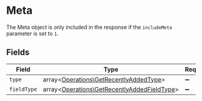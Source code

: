 # Meta

The Meta object is only included in the response if the `includeMeta` parameter is set to `1`.



## Fields

| Field                                                                                               | Type                                                                                                | Required                                                                                            | Description                                                                                         |
| --------------------------------------------------------------------------------------------------- | --------------------------------------------------------------------------------------------------- | --------------------------------------------------------------------------------------------------- | --------------------------------------------------------------------------------------------------- |
| `type`                                                                                              | array<[Operations\GetRecentlyAddedType](../../Models/Operations/GetRecentlyAddedType.md)>           | :heavy_minus_sign:                                                                                  | N/A                                                                                                 |
| `fieldType`                                                                                         | array<[Operations\GetRecentlyAddedFieldType](../../Models/Operations/GetRecentlyAddedFieldType.md)> | :heavy_minus_sign:                                                                                  | N/A                                                                                                 |